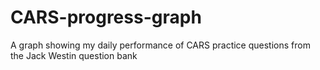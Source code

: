 # CARS-progress-graph
A graph showing my daily performance of CARS practice questions from the Jack Westin question bank
